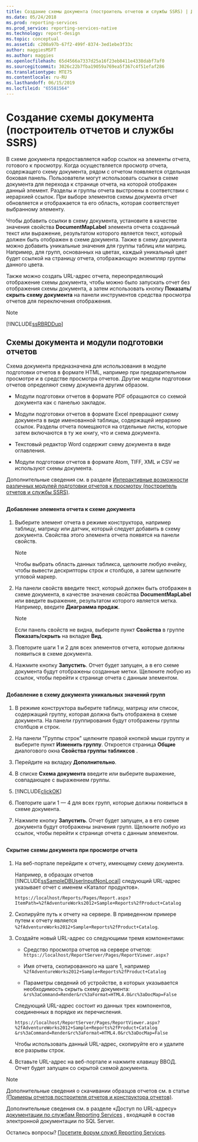```yaml
---
title: Создание схемы документа (построитель отчетов и службы SSRS) | Документы Майкрософт
ms.date: 05/24/2018
ms.prod: reporting-services
ms.prod_service: reporting-services-native
ms.technology: report-design
ms.topic: conceptual
ms.assetid: c200a97b-67f2-499f-8374-3ed1ebe3f33c
author: maggiesMSFT
ms.author: maggies
ms.openlocfilehash: 65d4566a7337d25a16f23eb8411e4338dabf7af0
ms.sourcegitcommit: 3026c22b7fba19059a769ea5f367c4f51efaf286
ms.translationtype: MTE75
ms.contentlocale: ru-RU
ms.lasthandoff: 06/15/2019
ms.locfileid: "65581564"
---
```

# <a name="create-a-document-map-report-builder-and-ssrs"></a>Создание схемы документа (построитель отчетов и службы SSRS)

В схеме документа предоставляется набор ссылок на элементы отчета, готового к просмотру. Когда осуществляется просмотр отчета, содержащего схему документа, рядом с отчетом появляется отдельная боковая панель. Пользователи могут использовать ссылки в схеме документа для перехода к странице отчета, на которой отображен данный элемент. Разделы и группы отчета выстроены в соответствии с иерархией ссылок. При выборе элементов схемы документа отчет обновляется и отображается та его область, которая соответствует выбранному элементу.  
  
 Чтобы добавить ссылки в схему документа, установите в качестве значения свойства **DocumentMapLabel** элемента отчета созданный текст или выражение, результатом которого является текст, который должен быть отображен в схеме документа. Также в схему документа можно добавить уникальные значения для группы таблиц или матриц. Например, для групп, основанных на цветах, каждый уникальный цвет будет ссылкой на страницу отчета, отображающую экземпляр группы данного цвета.  
  
 Также можно создать URL-адрес отчета, переопределяющий отображение схемы документа, чтобы можно было запускать отчет без отображения схемы документа, а затем использовать кнопку **Показать/скрыть схему документа** на панели инструментов средства просмотра отчетов для переключения отображения.  
  
> [!NOTE]  
>  [!INCLUDE[ssRBRDDup](../../includes/ssrbrddup-md.md)]  
  
##  <a name="DocMapRenderExtensions"></a> Схемы документа и модули подготовки отчетов  
 Схема документа предназначена для использования в модуле подготовки отчетов в формате HTML, например при предварительном просмотре и в средстве просмотра отчетов. Другие модули подготовки отчетов определяют схему документа другим образом.  
  
-   Модули подготовки отчетов в формате PDF обращаются со схемой документа как с панелью закладок.  
  
-   Модули подготовки отчетов в формате Excel превращают схему документа в виде именованной таблицы, содержащей иерархию ссылок. Разделы отчета помещаются на отдельные листы, которые затем включаются в ту же книгу, что и схема документа.  
  
-   Текстовый редактор Word содержит схему документа в виде оглавления.  
  
-   Модули подготовки отчетов в формате Atom, TIFF, XML и CSV не используют схемы документа.  
  
 Дополнительные сведения см. в разделе [Интерактивные возможности различных модулей подготовки отчетов к просмотру (построитель отчетов и службы SSRS)](../../reporting-services/report-builder/interactive-functionality-different-report-rendering-extensions.md).  
  
##  <a name="AddRptItemToMap"></a>   
#### <a name="to-add-a-report-item-to-a-document-map"></a>Добавление элемента отчета к схеме документа  
  
1.  Выберите элемент отчета в режиме конструктора, например таблицу, матрицу или датчик, который следует добавить в схему документа. Свойства этого элемента отчета появятся на панели свойств.  
  
    > [!NOTE]  
    >  Чтобы выбрать область данных табликса, щелкните любую ячейку, чтобы вывести дескрипторы строк и столбцов, а затем щелкните угловой маркер.  
  
2.  На панели свойств введите текст, который должен быть отображен в схеме документа, в качестве значения свойства **DocumentMapLabel** или введите выражение, результатом которого является метка. Например, введите **Диаграмма продаж**.  
  
    > [!NOTE]  
    >  Если панель свойств не видна, выберите пункт **Свойства** в группе **Показать/скрыть** на вкладке **Вид**.  
  
3.  Повторите шаги 1 и 2 для всех элементов отчета, которые должны появиться в схеме документа.  
  
4.  Нажмите кнопку **Запустить**. Отчет будет запущен, а в его схеме документа будут отображены созданные метки. Щелкните любую из ссылок, чтобы перейти к странице отчета с данным элементом.  

  
##  <a name="AddUniqueValuesToMap"></a>   
#### <a name="to-add-unique-group-values-to-a-document-map"></a>Добавление в схему документа уникальных значений групп  
  
1.  В режиме конструктора выберите таблицу, матрицу или список, содержащий группу, которая должна быть отображена в схеме документа. На панели группирования будут отображены группы столбцов и строк.  
  
2.  На панели "Группы строк" щелкните правой кнопкой мыши группу и выберите пункт **Изменить группу**. Откроется страница **Общие** диалогового окна **Свойства группы табликсов** .  
  
3.  Перейдите на вкладку **Дополнительно**.  
  
4.  В списке **Схема документа** введите или выберите выражение, совпадающее с выражением группы.  
  
5.  [!INCLUDE[clickOK](../../includes/clickok-md.md)]  
  
6.  Повторите шаги 1 — 4 для всех групп, которые должны появиться в схеме документа.  
  
7.  Нажмите кнопку **Запустить**. Отчет будет запущен, а в его схеме документа будут отображены значения групп. Щелкните любую из ссылок, чтобы перейти к странице отчета с данным элементом.  
  
##  <a name="HideMapWhenViewRpt"></a>   
#### <a name="to-hide-the-document-map-when-you-view-a-report"></a>Скрытие схемы документа при просмотре отчета  
  
1.  На веб-портале перейдите к отчету, имеющему схему документа.  
  
     Например, в образцах отчетов [!INCLUDE[ssSampleDBUserInputNonLocal](../../includes/sssampledbuserinputnonlocal-md.md)] следующий URL-адрес указывает отчет с именем «Каталог продуктов».  
  
    ```  
    https://localhost/Reports/Pages/Report.aspx?ItemPath=%2fAdventureWorks2012+Sample+Reports%2fProduct+Catalog  
    ```  
  
2.  Скопируйте путь к отчету на сервере. В приведенном примере путем к отчету является `%2fAdventureWorks2012+Sample+Reports%2fProduct+Catalog`.  
  
3.  Создайте новый URL-адрес со следующими тремя компонентами:  
  
    -   Средство просмотра отчетов на сервере отчетов: `https://localhost/ReportServer/Pages/ReportViewer.aspx?`  
  
    -   Имя отчета, скопированного на шаге 1, например `%2fAdventureWorks2012+Sample+Reports%2fProduct+Catalog`  
  
    -   Параметры сведений об устройстве, в которых указывается необходимость скрыть схему документа: `&rs%3aCommand=Render&rc%3aFormat=HTML4.0&rc%3aDocMap=False`  
  
     Следующий URL-адрес состоит из данных трех компонентов, соединенных в порядке их перечисления.  
  
    ```  
    https://localhost/ReportServer/Pages/ReportViewer.aspx?  
    %2fAdventureWorks2012+Sample+Reports%2fProduct+Catalog  
    &rs%3aCommand=Render&rc%3aFormat=HTML4.0&rc%3aDocMap=False  
    ```  
  
     Чтобы использовать данный URL-адрес, скопируйте его и удалите все разрывы строк.  
  
4.  Вставьте URL-адрес на веб-портале и нажмите клавишу ВВОД. Отчет будет запущен со скрытой схемой документа.  
  
> [!NOTE]  
>  Дополнительные сведения о скачивании образцов отчетов см. в статье [(Примеры отчетов построителя отчетов и конструктора отчетов)](https://go.microsoft.com/fwlink/?LinkId=198283).  
>   
>  Дополнительные сведения см. в разделе «Доступ по URL-адресу» [документации по службам Reporting Services](https://go.microsoft.com/fwlink/?linkid=121312) , входящей в состав электронной документации по SQL Server.  


Остались вопросы? [Посетите форум служб Reporting Services](https://go.microsoft.com/fwlink/?LinkId=620231).
